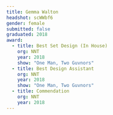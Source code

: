 ```yaml
---
title: Gemma Walton
headshot: scWWbf6
gender: female
submitted: false
graduated: 2018
award: 
  - title: Best Set Design (In House)
    org: NNT
    year: 2018
    show: "One Man, Two Guvnors"
  - title: Best Design Assistant
    org: NNT
    year: 2018
    show: "One Man, Two Guvnors"
  - title: Commendation
    org: NNT
    year: 2018
---
```

